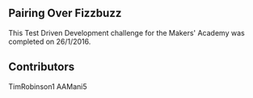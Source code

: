 ## Pairing Over Fizzbuzz

This Test Driven Development challenge for the Makers' Academy was completed on 26/1/2016.

## Contributors

TimRobinson1
AAMani5
